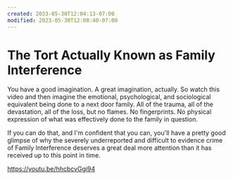 ```yaml
---
created: 2023-05-30T12:04:13-07:00
modified: 2023-05-30T12:08:40-07:00
---
```


# The Tort Actually Known as Family Interference

You have a good imagination. A great imagination, actually. So watch this video and then imagine the emotional, psychological, and sociological equivalent being done to a next door family. All of the trauma, all of the devastation, all of the loss, but no flames. No fingerprints. No physical expression of what was effectively done to the family in question.

If you can do that, and I'm confident that you can, you'll have a pretty good glimpse of why the severely underreported and difficult to evidence crime of Family Interference deserves a great deal more attention than it has received up to this point in time.

https://youtu.be/hhcbcvGgi94
